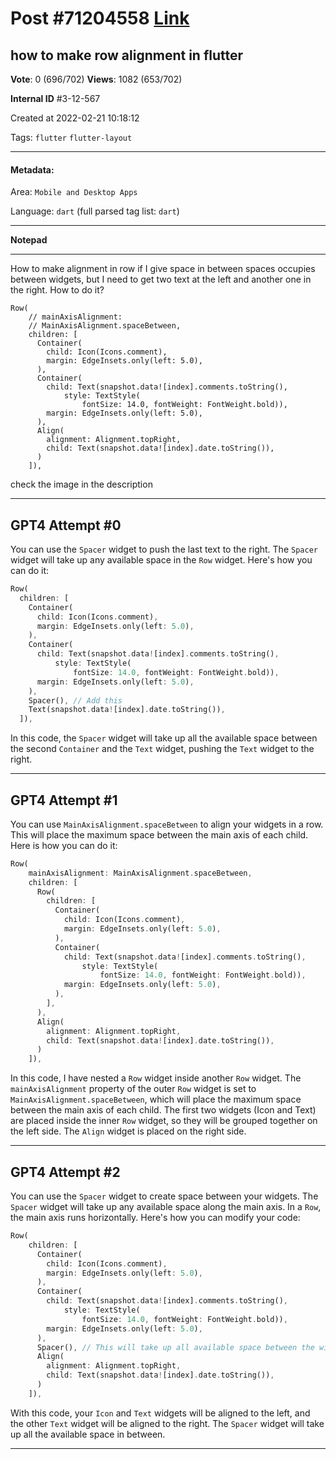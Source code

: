 
# Post \#71204558 [Link](https://stackoverflow.com/questions/71204558/)

## how to make row alignment in flutter

**Vote**: 0 (696/702) **Views**: 1082 (653/702) 

**Internal ID** \#3-12-567

Created at 2022-02-21 10:18:12

Tags: `flutter` `flutter-layout`

----------

#### Metadata:

Area: `Mobile and Desktop Apps`

Language: `dart` (full parsed tag list: `dart`)

----------

**Notepad**


----------

How to make alignment in row if I give space in between spaces occupies between widgets, but I need to get two text at the left and another one in the right. How to do it?
```
Row(
    // mainAxisAlignment:
    // MainAxisAlignment.spaceBetween,
    children: [
      Container(
        child: Icon(Icons.comment),
        margin: EdgeInsets.only(left: 5.0),
      ),
      Container(
        child: Text(snapshot.data![index].comments.toString(),
            style: TextStyle(
                fontSize: 14.0, fontWeight: FontWeight.bold)),
        margin: EdgeInsets.only(left: 5.0),
      ),
      Align(
        alignment: Alignment.topRight,
        child: Text(snapshot.data![index].date.toString()),
      )
    ]),
```

check the image in the description
[](https://i.stack.imgur.com/WIla9.jpg)


----------
        
## GPT4 Attempt \#0

You can use the `Spacer` widget to push the last text to the right. The `Spacer` widget will take up any available space in the `Row` widget. Here's how you can do it:

```dart
Row(
  children: [
    Container(
      child: Icon(Icons.comment),
      margin: EdgeInsets.only(left: 5.0),
    ),
    Container(
      child: Text(snapshot.data![index].comments.toString(),
          style: TextStyle(
              fontSize: 14.0, fontWeight: FontWeight.bold)),
      margin: EdgeInsets.only(left: 5.0),
    ),
    Spacer(), // Add this
    Text(snapshot.data![index].date.toString()),
  ]),
```

In this code, the `Spacer` widget will take up all the available space between the second `Container` and the `Text` widget, pushing the `Text` widget to the right.

--------

## GPT4 Attempt \#1

You can use `MainAxisAlignment.spaceBetween` to align your widgets in a row. This will place the maximum space between the main axis of each child. Here is how you can do it:

```dart
Row(
    mainAxisAlignment: MainAxisAlignment.spaceBetween,
    children: [
      Row(
        children: [
          Container(
            child: Icon(Icons.comment),
            margin: EdgeInsets.only(left: 5.0),
          ),
          Container(
            child: Text(snapshot.data![index].comments.toString(),
                style: TextStyle(
                    fontSize: 14.0, fontWeight: FontWeight.bold)),
            margin: EdgeInsets.only(left: 5.0),
          ),
        ],
      ),
      Align(
        alignment: Alignment.topRight,
        child: Text(snapshot.data![index].date.toString()),
      )
    ]),
```

In this code, I have nested a `Row` widget inside another `Row` widget. The `mainAxisAlignment` property of the outer `Row` widget is set to `MainAxisAlignment.spaceBetween`, which will place the maximum space between the main axis of each child. The first two widgets (Icon and Text) are placed inside the inner `Row` widget, so they will be grouped together on the left side. The `Align` widget is placed on the right side.

--------

## GPT4 Attempt \#2

You can use the `Spacer` widget to create space between your widgets. The `Spacer` widget will take up any available space along the main axis. In a `Row`, the main axis runs horizontally. Here's how you can modify your code:

```dart
Row(
    children: [
      Container(
        child: Icon(Icons.comment),
        margin: EdgeInsets.only(left: 5.0),
      ),
      Container(
        child: Text(snapshot.data![index].comments.toString(),
            style: TextStyle(
                fontSize: 14.0, fontWeight: FontWeight.bold)),
        margin: EdgeInsets.only(left: 5.0),
      ),
      Spacer(), // This will take up all available space between the widgets
      Align(
        alignment: Alignment.topRight,
        child: Text(snapshot.data![index].date.toString()),
      )
    ]),
```

With this code, your `Icon` and `Text` widgets will be aligned to the left, and the other `Text` widget will be aligned to the right. The `Spacer` widget will take up all the available space in between.

--------

